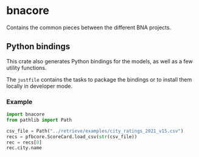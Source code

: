 # bnacore

Contains the common pieces between the different BNA projects.

## Python bindings

This crate also generates Python bindings for the models, as well as a few
utility functions.

The `justfile` contains the tasks to package the bindings or to install them
locally in developer mode.

### Example

```py
import bnacore
from pathlib import Path

csv_file = Path("../retrieve/examples/city_ratings_2021_v15.csv")
recs = pfbcore.ScoreCard.load_csv(str(csv_file))
rec = recs[0]
rec.city.name
```
